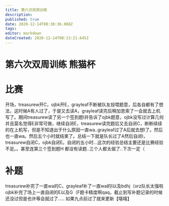 ```yaml
---
title: 第六次双周训练
description: 
published: true
date: 2020-12-14T08:30:36.088Z
tags: 
editor: markdown
dateCreated: 2020-12-14T08:13:21.645Z
---
```


# 第六次双周训练 熊猫杯
# 比赛
开场，treasurew开C，ojbk开E，grayleaf不断被队友投喂题意，后各自都有了想法，这时候A有人过了，于是又去读A，grayleaf读完后稍加思索了一会就去上机写了。期间treasurew读了另一个签到题I并告诉了ojbk题意，ojbk没写过计算几何并且莫名觉得E非常可做，继续自闭E，treasurew读完题后又去自闭C，断断续续的在上机写，但是不知道出于什么原因一直wa..grayleaf过了A后就去想I了。然后也一直wa。然后五个小时就结束了。总结一下就是队长过了A然后自闭I，treasurew自闭C，ojbk自闭E。自闭的五小时...这次的经验总结主要还是比赛经验不足。。甚至连第三个签到题H 都没有读题..三个人都太倔了..下次一定（

# 补题

treasurew补完了一直wa的C，grayleaf补了一直wa的I以及bdhj（orz队长太强啦 ojbk补完了场上一直自闭的E以及G（F题卡精度啊qaq，截止到写补题记录的时候还没过但是也许等会就过了..... 如果九点前过了就来更新【嘻嘻】



